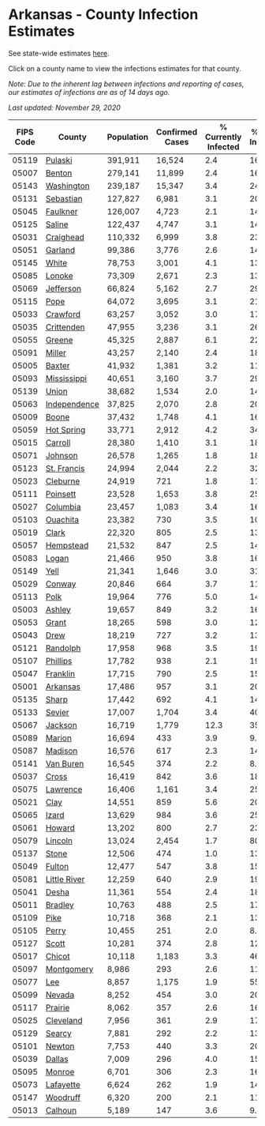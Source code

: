 # Arkansas - County Infection Estimates

See state-wide estimates [here](/infections/us-ar).

Click on a county name to view the infections estimates for that county.

*Note: Due to the inherent lag between infections and reporting of cases, our estimates of infections are as of 14 days ago.*

*Last updated: November 29, 2020*

|   FIPS Code |                       County |   Population |   Confirmed Cases |   % Currently Infected |   % Total Infected |
|-------------|------------------------------|--------------|-------------------|------------------------|--------------------|
|       05119 |           [Pulaski](pulaski) |      391,911 |            16,524 |                    2.4 |               16.1 |
|       05007 |             [Benton](benton) |      279,141 |            11,899 |                    2.4 |               16.2 |
|       05143 |     [Washington](washington) |      239,187 |            15,347 |                    3.4 |               24.7 |
|       05131 |       [Sebastian](sebastian) |      127,827 |             6,981 |                    3.1 |               20.5 |
|       05045 |         [Faulkner](faulkner) |      126,007 |             4,723 |                    2.1 |               14.0 |
|       05125 |             [Saline](saline) |      122,437 |             4,747 |                    3.1 |               14.1 |
|       05031 |       [Craighead](craighead) |      110,332 |             6,999 |                    3.8 |               23.1 |
|       05051 |           [Garland](garland) |       99,386 |             3,776 |                    2.6 |               14.2 |
|       05145 |               [White](white) |       78,753 |             3,001 |                    4.1 |               13.7 |
|       05085 |             [Lonoke](lonoke) |       73,309 |             2,671 |                    2.3 |               13.2 |
|       05069 |       [Jefferson](jefferson) |       66,824 |             5,162 |                    2.7 |               29.4 |
|       05115 |                 [Pope](pope) |       64,072 |             3,695 |                    3.1 |               21.8 |
|       05033 |         [Crawford](crawford) |       63,257 |             3,052 |                    3.0 |               17.6 |
|       05035 |     [Crittenden](crittenden) |       47,955 |             3,236 |                    3.1 |               26.4 |
|       05055 |             [Greene](greene) |       45,325 |             2,887 |                    6.1 |               22.6 |
|       05091 |             [Miller](miller) |       43,257 |             2,140 |                    2.4 |               18.4 |
|       05005 |             [Baxter](baxter) |       41,932 |             1,381 |                    3.2 |               11.6 |
|       05093 |   [Mississippi](mississippi) |       40,651 |             3,160 |                    3.7 |               29.2 |
|       05139 |               [Union](union) |       38,682 |             1,534 |                    2.0 |               14.9 |
|       05063 | [Independence](independence) |       37,825 |             2,070 |                    2.8 |               20.2 |
|       05009 |               [Boone](boone) |       37,432 |             1,748 |                    4.1 |               16.6 |
|       05059 |     [Hot Spring](hot-spring) |       33,771 |             2,912 |                    4.2 |               34.3 |
|       05015 |           [Carroll](carroll) |       28,380 |             1,410 |                    3.1 |               18.2 |
|       05071 |           [Johnson](johnson) |       26,578 |             1,265 |                    1.8 |               18.8 |
|       05123 |   [St. Francis](st.-francis) |       24,994 |             2,044 |                    2.2 |               32.8 |
|       05023 |         [Cleburne](cleburne) |       24,919 |               721 |                    1.8 |               11.6 |
|       05111 |         [Poinsett](poinsett) |       23,528 |             1,653 |                    3.8 |               25.8 |
|       05027 |         [Columbia](columbia) |       23,457 |             1,083 |                    3.4 |               16.6 |
|       05103 |         [Ouachita](ouachita) |       23,382 |               730 |                    3.5 |               10.8 |
|       05019 |               [Clark](clark) |       22,320 |               805 |                    2.5 |               13.5 |
|       05057 |       [Hempstead](hempstead) |       21,532 |               847 |                    2.5 |               14.7 |
|       05083 |               [Logan](logan) |       21,466 |               950 |                    3.8 |               16.1 |
|       05149 |                 [Yell](yell) |       21,341 |             1,646 |                    3.0 |               31.1 |
|       05029 |             [Conway](conway) |       20,846 |               664 |                    3.7 |               11.8 |
|       05113 |                 [Polk](polk) |       19,964 |               776 |                    5.0 |               14.2 |
|       05003 |             [Ashley](ashley) |       19,657 |               849 |                    3.2 |               16.1 |
|       05053 |               [Grant](grant) |       18,265 |               598 |                    3.0 |               12.0 |
|       05043 |                 [Drew](drew) |       18,219 |               727 |                    3.2 |               13.7 |
|       05121 |         [Randolph](randolph) |       17,958 |               968 |                    3.5 |               19.9 |
|       05107 |         [Phillips](phillips) |       17,782 |               938 |                    2.1 |               19.7 |
|       05047 |         [Franklin](franklin) |       17,715 |               790 |                    2.5 |               15.7 |
|       05001 |         [Arkansas](arkansas) |       17,486 |               957 |                    3.1 |               20.2 |
|       05135 |               [Sharp](sharp) |       17,442 |               692 |                    4.1 |               14.1 |
|       05133 |             [Sevier](sevier) |       17,007 |             1,704 |                    3.4 |               40.1 |
|       05067 |           [Jackson](jackson) |       16,719 |             1,779 |                   12.3 |               35.9 |
|       05089 |             [Marion](marion) |       16,694 |               433 |                    3.9 |                9.1 |
|       05087 |           [Madison](madison) |       16,576 |               617 |                    2.3 |               14.1 |
|       05141 |       [Van Buren](van-buren) |       16,545 |               374 |                    2.2 |                8.5 |
|       05037 |               [Cross](cross) |       16,419 |               842 |                    3.6 |               18.8 |
|       05075 |         [Lawrence](lawrence) |       16,406 |             1,161 |                    3.4 |               25.7 |
|       05021 |                 [Clay](clay) |       14,551 |               859 |                    5.6 |               20.9 |
|       05065 |               [Izard](izard) |       13,629 |               984 |                    3.6 |               25.8 |
|       05061 |             [Howard](howard) |       13,202 |               800 |                    2.7 |               23.6 |
|       05079 |           [Lincoln](lincoln) |       13,024 |             2,454 |                    1.7 |               80.1 |
|       05137 |               [Stone](stone) |       12,506 |               474 |                    1.0 |               13.7 |
|       05049 |             [Fulton](fulton) |       12,477 |               547 |                    3.8 |               15.4 |
|       05081 | [Little River](little-river) |       12,259 |               640 |                    2.9 |               19.5 |
|       05041 |               [Desha](desha) |       11,361 |               554 |                    2.4 |               18.6 |
|       05011 |           [Bradley](bradley) |       10,763 |               488 |                    2.5 |               17.2 |
|       05109 |                 [Pike](pike) |       10,718 |               368 |                    2.1 |               13.0 |
|       05105 |               [Perry](perry) |       10,455 |               251 |                    2.0 |                8.8 |
|       05127 |               [Scott](scott) |       10,281 |               374 |                    2.8 |               12.8 |
|       05017 |             [Chicot](chicot) |       10,118 |             1,183 |                    3.3 |               46.9 |
|       05097 |     [Montgomery](montgomery) |        8,986 |               293 |                    2.6 |               11.1 |
|       05077 |                   [Lee](lee) |        8,857 |             1,175 |                    1.9 |               55.1 |
|       05099 |             [Nevada](nevada) |        8,252 |               454 |                    3.0 |               20.6 |
|       05117 |           [Prairie](prairie) |        8,062 |               357 |                    2.6 |               16.4 |
|       05025 |       [Cleveland](cleveland) |        7,956 |               361 |                    2.9 |               17.2 |
|       05129 |             [Searcy](searcy) |        7,881 |               292 |                    2.2 |               13.6 |
|       05101 |             [Newton](newton) |        7,753 |               440 |                    3.3 |               20.7 |
|       05039 |             [Dallas](dallas) |        7,009 |               296 |                    4.0 |               15.5 |
|       05095 |             [Monroe](monroe) |        6,701 |               306 |                    2.3 |               16.6 |
|       05073 |       [Lafayette](lafayette) |        6,624 |               262 |                    1.9 |               14.6 |
|       05147 |         [Woodruff](woodruff) |        6,320 |               200 |                    2.1 |               11.3 |
|       05013 |           [Calhoun](calhoun) |        5,189 |               147 |                    3.6 |                9.9 |